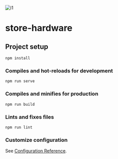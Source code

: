 ![i1](https://user-images.githubusercontent.com/86306288/146914241-d97bed68-fd89-43df-9e52-419aed2c6c03.png)


# store-hardware

## Project setup
```
npm install
```

### Compiles and hot-reloads for development
```
npm run serve
```

### Compiles and minifies for production
```
npm run build
```

### Lints and fixes files
```
npm run lint
```

### Customize configuration
See [Configuration Reference](https://cli.vuejs.org/config/).
